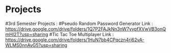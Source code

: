 # Projects

#3rd Semester Projects :
  #Pseudo Random Password Generator
    Link : https://drive.google.com/drive/folders/1Q7P2FAJkNn3nW7yvpfXVwVB3onQmHI2T?usp=sharing
  #Tic Tac Toe Multiplayer
    Link : https://drive.google.com/drive/folders/1HuN7bb4CPqczn4rj62vA-WLMS0nnAvG5?usp=sharing
